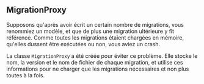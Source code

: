 ## MigrationProxy

Supposons qu'après avoir écrit un certain nombre de migrations, vous renommiez un modèle, et que de plus une migration ultérieure y fît référence. Comme toutes les migrations étaient chargées en mémoire, qu'elles dussent être exécutées ou non, vous aviez un crash.

La classe `MigrationProxy` a été créée pour éviter ce problème. Elle stocke le nom, la version et le nom de fichier de chaque migration, et utilise ces informations pour ne charger que les migrations nécessaires et non plus toutes à la fois.
